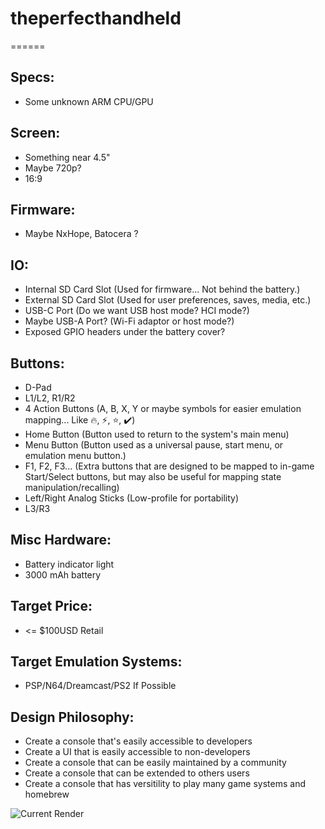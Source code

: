 # theperfecthandheld

======

## Specs:
* Some unknown ARM CPU/GPU

## Screen:
* Something near 4.5"
* Maybe 720p?
* 16:9

## Firmware:
* Maybe NxHope, Batocera ?

## IO:
* Internal SD Card Slot (Used for firmware... Not behind the battery.)
* External SD Card Slot (Used for user preferences, saves, media, etc.)
* USB-C Port (Do we want USB host mode? HCI mode?)
* Maybe USB-A Port? (Wi-Fi adaptor or host mode?)
* Exposed GPIO headers under the battery cover?

## Buttons:
* D-Pad
* L1/L2, R1/R2
* 4 Action Buttons (A, B, X, Y or maybe symbols for easier emulation mapping... Like 🔥, ⚡, ⭐, ✔️)
* Home Button (Button used to return to the system's main menu)
* Menu Button (Button used as a universal pause, start menu, or emulation menu button.)
* F1, F2, F3... (Extra buttons that are designed to be mapped to in-game Start/Select buttons, but may also be useful for mapping state manipulation/recalling)
* Left/Right Analog Sticks (Low-profile for portability)
* L3/R3

## Misc Hardware:
* Battery indicator light
* 3000 mAh battery

## Target Price:
* <= $100USD Retail

## Target Emulation Systems:
* PSP/N64/Dreamcast/PS2 If Possible

## Design Philosophy:
* Create a console that's easily accessible to developers
* Create a UI that is easily accessible to non-developers
* Create a console that can be easily maintained by a community
* Create a console that can be extended to others users
* Create a console that has versitility to play many game systems and homebrew

![Current Render]("/Mock-Ups/Current.png")